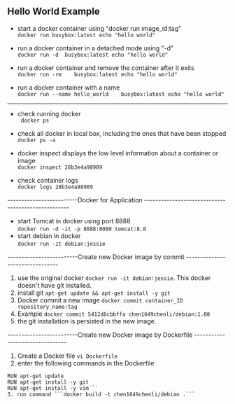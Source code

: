 ## Hello World Example  
* start a docker container using "docker run image_id:tag"  
```docker run busybox:latest echo "hello world"```

* run a docker container in a detached mode using "-d"   
```docker run -d  busybox:latest echo "hello world"```

* run a docker container and remove the container after it exits  
```docker run -rm    busybox:latest echo "hello world"```

* run a docker container with a name  
```docker run --name hello_world    busybox:latest echo "hello world"```
---------------------------------------------------------
* check running docker  
``` docker ps```

* check all docker in local box, including the ones that have been stopped  
```docker ps -a```

* docker inspect displays the low level information about a container or image  
```docker inspect 28b3e4a98989```

* check container logs  
```docker logs 28b3e4a98989```

-------------------------Docker for Application ---------------------------------------------------
* start Tomcat in docker using port 8888  
```docker run -d -it -p 8888:8080 tomcat:8.0```
* start debian in docker   
```docker run -it debian:jessie```

-------------------------Create new Docker image by commit --------------------------------
1. use the original docker ```docker run -it debian:jessie```. This docker doesn't have git installed.
2. install git ```apt-get update && apt-get install -y git```
3. Docker commit a new image ```docker commit container_ID repository_name:tag```
4. Example ```docker commit 5412d8cbbffa chen1649chenli/debian:1.00```
5. the git installation is persisted in the new image.

-------------------------Create new Docker image by Dockerfile --------------------------------
1. Create a Docker file ```vi Dockerfile```
2. enter the following commands in the Dockerfile   
```FROM debian:jessie
RUN apt-get update      
RUN apt-get install -y git
RUN apt-get install -y vim```
3. run command ```docker build -t chen1649chenli/debian .```
